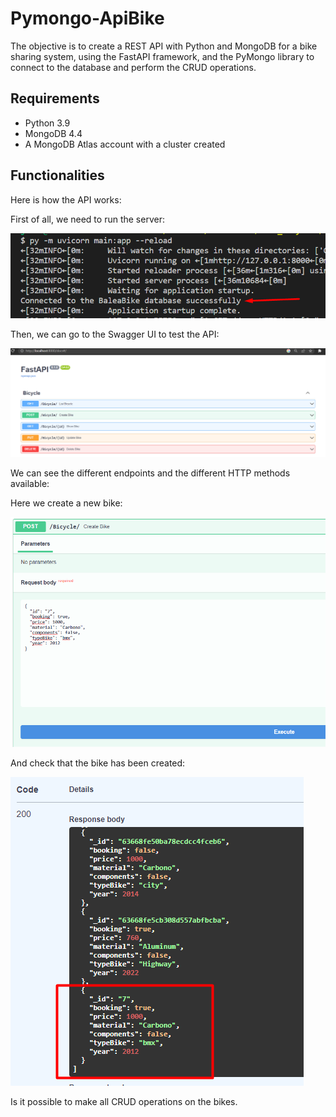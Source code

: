 # Pymongo-ApiBike

The objective is to create a REST API with Python and MongoDB for a bike sharing system, using the FastAPI framework,
and the PyMongo library to connect to the database and perform the CRUD operations.

## Requirements

- Python 3.9
- MongoDB 4.4
- A MongoDB Atlas account with a cluster created

## Functionalities

Here is how the API works:

First of all, we need to run the server:

![](img/Screenshot_4.png)

Then, we can go to the Swagger UI to test the API:

![](img/Screenshot_1.png)

We can see the different endpoints and the different HTTP methods available:

Here we create a new bike:

![](img/Screenshot_2.png)

And check that the bike has been created:

![](img/Screenshot_3.png)

Is it possible to make all CRUD operations on the bikes.